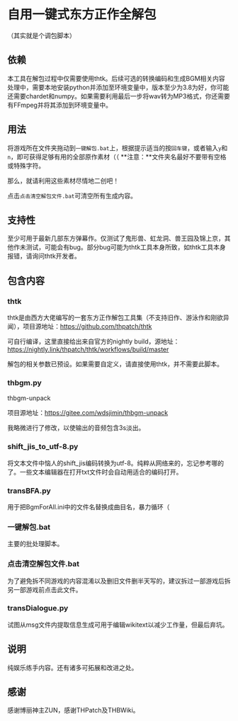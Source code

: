 # 自用一键式东方正作全解包

（其实就是个调包脚本）

## 依赖

本工具在解包过程中仅需要使用thtk。后续可选的转换编码和生成BGM相关内容处理中，需要本地安装python并添加至环境变量中，版本至少为3.8为好，你可能还需要chardet和numpy。如果需要利用最后一步将wav转为MP3格式，你还需要有FFmpeg并将其添加到环境变量中。

## 用法

将游戏所在文件夹拖动到```一键解包.bat```上，根据提示适当的按```回车键```，或者输入```y```和```n```，即可获得足够有用的全部原作素材（（
**注意：**文件夹名最好不要带有空格或特殊字符。

那么，就请利用这些素材尽情地二创吧！

点击```点击清空解包文件.bat```可清空所有生成内容。

## 支持性

至少可用于最新几部东方弹幕作。仅测试了鬼形兽、虹龙洞、兽王园及锦上京，其他作未测试，可能会有bug。部分bug可能为thtk工具本身所致，如thtk工具本身报错，请询问thtk开发者。

## 包含内容

### thtk

thtk是由西方大佬编写的一套东方正作解包工具集（不支持旧作、游泳作和刚欲异闻），项目源地址：<https://github.com/thpatch/thtk>

可自行编译，这里直接给出来自官方的nightly build，源地址：<https://nightly.link/thpatch/thtk/workflows/build/master>

解包的相关参数已预设。如果需要自定义，请直接使用thtk，并不需要此脚本。

### thbgm.py

thbgm-unpack

项目源地址：<https://gitee.com/wdsjimin/thbgm-unpack>

我略微进行了修改，以使输出的音频包含3s淡出。

### shift_jis_to_utf-8.py

将文本文件中恼人的shift_jis编码转换为utf-8。纯粹从网络来的，忘记参考哪的了。一些文本编辑器在打开txt文件时会自动用适合的编码打开。

### transBFA.py

用于把BgmForAll.ini中的文件名替换成曲目名，暴力循环（

### 一键解包.bat

主要的批处理脚本。

### 点击清空解包文件.bat

为了避免拆不同游戏的内容混淆以及删旧文件删半天写的，建议拆过一部游戏后拆另一部游戏前点击此文件。

### transDialogue.py

试图从msg文件内提取信息生成可用于编辑wikitext以减少工作量，但最后弃坑。

## 说明

纯娱乐练手内容。还有诸多可拓展和改进之处。

## 感谢

感谢博丽神主ZUN，感谢THPatch及THBWiki。
